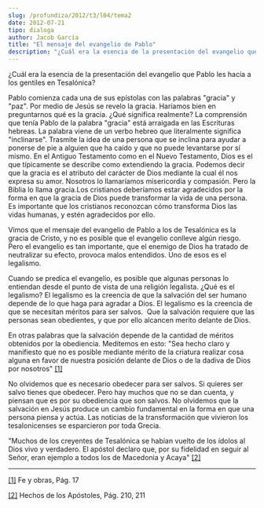 ```yaml
---
slug: /profundiza/2012/t3/l04/tema2
date: 2012-07-21
tipo: dialoga
author: Jacob García
title: "El mensaje del evangelio de Pablo"
description: "¿Cuál era la esencia de la presentación del evangelio que Pablo les hacía a los  gentiles en Tesalónica? Pablo comienza cada una de sus epístolas con las  palabras “gracia” y “paz”. Por medio de Jesús se revelo la gracia. Haríamos  bien en preguntarnos qué es la gracia. ¿Qué s..."
---
```


¿Cuál era la esencia de la presentación del evangelio que Pablo les hacía a los gentiles en Tesalónica?

Pablo comienza cada una de sus epístolas con las palabras "gracia" y "paz". Por medio de Jesús se revelo la gracia. Haríamos bien en preguntarnos qué es la gracia. ¿Qué significa realmente? La comprensión que tenía Pablo de la palabra "gracia" está arraigada en las Escrituras hebreas. La palabra viene de un verbo hebreo que literalmente significa "inclinarse". Trasmite la idea de una persona que se inclina para ayudar a ponerse de pie a alguien que ha caído y que no puede levantarse por sí mismo. En el Antiguo Testamento como en el Nuevo Testamento, Dios es el que típicamente se describe como extendiendo la gracia. Podemos decir que la gracia es el atributo del carácter de Dios mediante la cual él nos expresa su amor. Nosotros lo llamaríamos misericordia y compasión. Pero la Biblia lo llama gracia.Los cristianos deberíamos estar agradecidos por la forma en que la gracia de Dios puede transformar la vida de una persona. Es importante que los cristianos reconozcan cómo transforma Dios las vidas humanas, y estén agradecidos por ello.

Vimos que el mensaje del evangelio de Pablo a los de Tesalónica es la gracia de Cristo, y no es posible que el evangelio conlleve algún riesgo. Pero el evangelio es tan importante, que el enemigo de Dios ha tratado de neutralizar su efecto, provoca malos entendidos. Uno de esos es el legalismo.

Cuando se predica el evangelio, es posible que algunas personas lo entiendan desde el punto de vista de una religión legalista. ¿Qué es el legalismo? El legalismo es la creencia de que la salvación del ser humano depende de lo que haga para agradar a Dios. El legalismo es la creencia de que se necesitan méritos para ser salvos.  Que la salvación requiere que las personas sean obedientes, y que por ello alcancen merito delante de Dios.

En otras palabras que la salvación depende de la cantidad de méritos obtenidos por la obediencia. Meditemos en esto: "Sea hecho claro y manifiesto que no es posible mediante mérito de la criatura realizar cosa alguna en favor de nuestra posición delante de Dios o de la dadiva de Dios por nosotros" [[1]](file:///C:/Documents%20and%20Settings/yo/Escritorio/El%20MENSAJE%20DEL%20EVANGELIO%20DE%20PABLO.docx#_ftn1 "")

No olvidemos que es necesario obedecer para ser salvos. Si quieres ser salvo tienes que obedecer. Pero hay muchos que no se dan cuenta, y piensan que es por su obediencia que son salvos. No olvidemos que la salvación en Jesús produce un cambio fundamental en la forma en que una persona piensa y actúa. Las noticias de la transformación que vivieron los tesalonicenses se esparcieron por toda Grecia.

"Muchos de los creyentes de Tesalónica se habían vuelto de los ídolos al Dios vivo y verdadero. El apóstol declaro que, por su fidelidad en seguir al Señor, eran ejemplo a todos los de Macedonia y Acaya" [[2]](file:///C:/Documents%20and%20Settings/yo/Escritorio/El%20MENSAJE%20DEL%20EVANGELIO%20DE%20PABLO.docx#_ftn2 "")

* * *

[[1]](file:///C:/Documents%20and%20Settings/yo/Escritorio/El%20MENSAJE%20DEL%20EVANGELIO%20DE%20PABLO.docx#_ftnref1 "") Fe y obras, Pág. 17

[[2]](file:///C:/Documents%20and%20Settings/yo/Escritorio/El%20MENSAJE%20DEL%20EVANGELIO%20DE%20PABLO.docx#_ftnref2 "") Hechos de los Apóstoles, Pág. 210, 211
